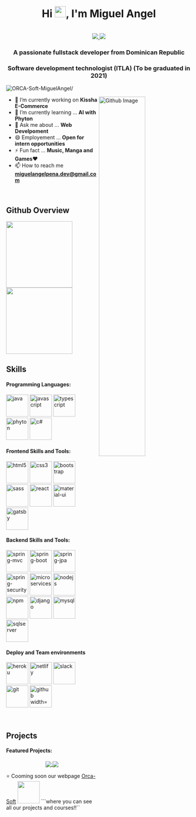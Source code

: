 <h1 align="center">Hi <img src="https://i.imgur.com/YX9bQrZ.gif" width="30px">, I'm Miguel Angel</h1>
 <p align="center"><br/>
   <a href="https://www.linkedin.com/in/miguel-angel-pe%C3%B1a-santos-9332b71a4/">
    <img src="https://img.shields.io/badge/linkedin-miguel_angel-blue">
  </a>
  
  <a href="https://www.instagram.com/rampabonoide/">
    <img src="https://img.shields.io/badge/instagram-rampabonoide-red">
  </a>
</p>

<h3 align="center">A passionate fullstack developer from Dominican Republic</h3>
<h3 align="center">Software development technologist (ITLA) (To be graduated in 2021)</h3>
<p align="left"> <img src=https://komarev.com/ghpvc/?username=ORCA-Soft-MiguelAngel alt=ORCA-Soft-MiguelAngel/></p>


<img width="50%" align="right" alt="Github Image" src="https://raw.githubusercontent.com/onimur/.github/master/.resources/git-header.svg" />


- 🔭 I’m currently working on **Kissha E-Commerce**
- 🌱 I’m currently learning ... **AI with Phyton**
- 💬 Ask me about ... **Web Develpoment**
- 😄 Employement ... **Open for intern opportunities**
- ⚡ Fun fact ... **Music, Manga and Games**❤
- 📫 How to reach me **miguelangelpena.dev@gmail.com**

<br/>

## Github Overview
<a href="https://github.com/ORCA-Soft-MiguelAngel">
  <img height="180em" src="https://github-readme-stats.vercel.app/api?username=ORCA-Soft-MiguelAngel&theme=buefy&show_icons=true" />
  <img height="180em" src="https://github-readme-stats.vercel.app/api/top-langs/?username=ORCA-Soft-MiguelAngel&theme=buefy&layout=compact" />
</a>

<br/>

## Skills
<h4>Programming Languages: </h4>
<p align="left">
 <img style="margin: auto;" src="https://i.imgur.com/X8fW4A9.png" alt="java" width="60" height="60"/>
 <img style="margin: auto;" src="https://i.imgur.com/sHSFGpL.png" alt="javascript" width="60" height="60"/>
 <img style="margin: auto;" src="https://i.imgur.com/e71A8ju.png" alt="typescript" width="60" height="60"/>
 <img style="margin: auto;" src="https://i.imgur.com/VVhduQp.png" alt="phyton" width="60" height="60"/>
 <img style="margin: auto;" src="https://i.imgur.com/qpitbW1.png" alt="c#" width="60" height="60"/>
</p>

<h4>Frontend Skills and Tools: </h4>
<p align="left">
	<img style="margin: auto;" src="https://i.imgur.com/jWzg7x6.png" alt="html5" width="60" height="60"/> 
	<img style="margin: auto;" src="https://i.imgur.com/v8qBQnf.png" alt="css3" width="60" height="60"/> 
	<img style="margin: auto;" src="https://i.imgur.com/zxfxsn3.png" alt="bootstrap" width="60" height="60"/>
  <img style="margin: auto;" src="https://i.imgur.com/DAw3Ay1.png" alt="sass" width="60" height="60"/>
	<img style="margin: auto;" src="https://i.imgur.com/SceNgxk.png" alt="react" width="60" height="60"/>
  <img style="margin: auto;" src="https://i.imgur.com/7Cay3mG.png" alt="material-ui" width="60" height="60"/>
	<img style="margin: auto;" src="https://i.imgur.com/9VzvPXL.png" alt="gatsby" width="60" height="60"/> 
</p>

<h4>Backend Skills and Tools: </h4>
<p align="left">
  <img style="margin: auto;" src="https://i.imgur.com/7NDyeOL.png" alt="spring-mvc" width="60" height="60"/>
  <img style="margin: auto;" src="https://i.imgur.com/hfTWUV3.png" alt="spring-boot" width="60" height="60"/>
  <img style="margin: auto;" src="https://i.imgur.com/5reiv5a.png" alt="spring-jpa" width="60" height="60"/>
  <img style="margin: auto;" src="https://i.imgur.com/NxYjKaf.png" alt="spring-security" width="60" height="60"/>
  <img style="margin: auto;" src="https://i.imgur.com/BJwRoK8.png" alt="microservices" width="60" height="60"/>
  <img style="margin: auto;" src="https://i.imgur.com/3lyfM9h.png" alt="nodejs" width="60" height="60"/>
  <img style="margin: auto;" src="https://i.imgur.com/3ipp3wi.png" alt="npm" width="60" height="60"/>
  <img style="margin: auto;" src="https://i.imgur.com/Ct4s7KC.png" alt="django" width="60" height="60"/>
  <img style="margin: auto;" src="https://i.imgur.com/KJnS5lV.png" alt="mysql" width="60" height="60"/>
  <img style="margin: auto;" src="https://i.imgur.com/maxRirL.png" alt="sqlserver" width="60" height="60"/>
</p>

<h4>Deploy and Team environments </h4>
<p align="left">
  <img style="margin: auto;" src="https://i.imgur.com/5kAjpHr.png" alt="heroku" width="60" height="60"/>
  <img style="margin: auto;" src="https://i.imgur.com/MxMivIR.png" alt="netlify" width="60" height="60"/>
  <img style="margin: auto;" src="https://i.imgur.com/zXdF0zZ.png" alt="slack" width="60" height="60"/>
  <img style="margin: auto;" src="https://i.imgur.com/bPxIGvA.png" alt="git" width="60" height="60"/>
  <img style="margin: auto;" src="https://i.imgur.com/dlZMfk3.png" alt="github width="60" height="60"/>
</p>

<br/>

## Projects
<h4>Featured Projects: </h4>
<!-- Its main projects -->
<p align="center">
  <a href="https://github.com/ORCA-Soft-MiguelAngel/E-Commerce-Kissha">
    <img align="center" src="https://github-readme-stats.vercel.app/api/pin/?username=ORCA-Soft-MiguelAngel&repo=E-Commerce-Kissha" />
  </a>
  <a href="https://github.com/ORCA-Soft-MiguelAngel/Calculadora_React-Native">
    <img align="center" src="https://github-readme-stats.vercel.app/api/pin/?username=ORCA-Soft-MiguelAngel&repo=Calculadora_React-Native" />
  </a>
</p>

⭐️ Cooming soon our webpage [Orca-Soft](https://github.com/sachinverma53121) <img src="https://media.giphy.com/media/LnQjpWaON8nhr21vNW/giphy.gif" width="60">  ```where you can see all our projects and courses!!``
